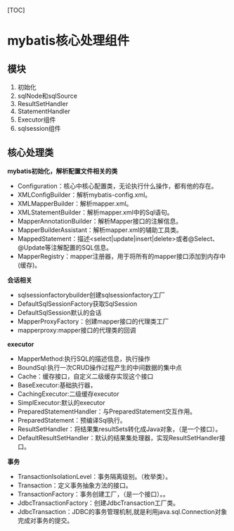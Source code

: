 [TOC]







# mybatis核心处理组件



## 模块

1. 初始化
2. sqlNode和sqlSource
3. ResultSetHandler
4. StatementHandler
5. Executor组件
6. sqlsession组件

## 核心处理类



**mybatis初始化，解析配置文件相关的类**

- Configuration：核心中核心配置类，无论执行什么操作，都有他的存在。
- XMLConfigBuilder：解析mybatis-config.xml。
- XMLMapperBuilder：解析mapper.xml。
- XMLStatementBuilder：解析mapper.xml中的Sql语句。
- MapperAnnotationBuilder：解析Mapper接口的注解信息。
- MapperBuilderAssistant：解析mapper.xml的辅助工具类。
- MappedStatement：描述<select|update|insert|delete>或者@Select、@Update等注解配置的SQL信息。
- MapperRegistry：mapper注册器，用于将所有的mapper接口添加到内存中(缓存)。

**会话相关**



- sqlsessionfactorybuilder创建sqlsessionfactory工厂
- DefaultSqlSessionFactory获取SqlSession
- DefaultSqlSession默认的会话
- MapperProxyFactory：创建mapper接口的代理类工厂
- mapperproxy:mapper接口的代理类的回调

**executor**



- MapperMethod:执行SQL的描述信息，执行操作
- BoundSql:执行一次CRUD操作过程产生的中间数据的集中点
- Cache：缓存接口，自定义二级缓存实现这个接口
- BaseExecutor:基础执行器，
- CachingExecutor:二级缓存executor
- SimplExecutor:默认的executor
- PreparedStatementHandler：与PreparedStatement交互作用。
- PreparedStatement：预编译Sql执行。
- ResultSetHandler：将结果集resultSets转化成Java对象，（是一个接口）。
- DefaultResultSetHandler：默认的结果集处理器，实现ResultSetHandler接口。

**事务**

- TransactionIsolationLevel：事务隔离级别。（枚举类）。
- Transaction：定义事务抽象方法的接口。
- TransactionFactory：事务创建工厂，（是一个接口）。。
- JdbcTransactionFactory：创建JdbcTransaction工厂类。
- JdbcTransaction：JDBC的事务管理机制,就是利用java.sql.Connection对象完成对事务的提交。